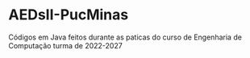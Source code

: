 # AEDsII-PucMinas
Códigos em Java feitos durante as paticas do curso de Engenharia de Computação turma de 2022-2027
